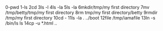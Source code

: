 0-pwd
1-ls
2cd
3ls -l
4ls -la
5ls -la
6mkdir/tmp/my first directory
7mv /tmp/betty/tmp/my first directory
8rm tmp/my first directory/betty
9rmdir /tmp/my first directory
10cd -
11ls -la . ../boot
12file /tmp/iamafile
13In -s /bin/ls ls
14cp -u *.html .. 
